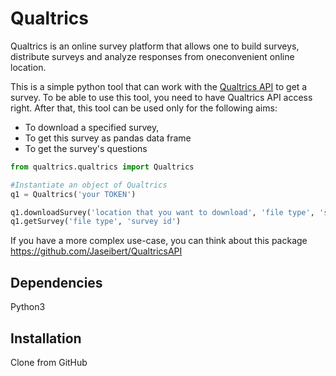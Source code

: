# Qualtrics

Qualtrics is an online survey platform that allows one to build surveys, distribute surveys and analyze responses from oneconvenient online location.

This is a simple python tool that can work with the [Qualtrics API](https://www.qualtrics.com/support/integrations/api-integration/using-qualtrics-api-documentation/) to get a survey. To be able to use this tool, you need to have Qualtrics API access right. After that, this tool can be used only for the following aims:

* To download a specified survey,
* To get this survey as pandas data frame
* To get the survey's questions

```python
from qualtrics.qualtrics import Qualtrics

#Instantiate an object of Qualtrics
q1 = Qualtrics('your TOKEN')

q1.downloadSurvey('location that you want to download', 'file type', 'survey id')
q1.getSurvey('file type', 'survey id')

```

If you have a more complex use-case, you can think about this package https://github.com/Jaseibert/QualtricsAPI

## Dependencies

Python3

## Installation

Clone from GitHub

